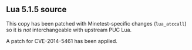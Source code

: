 ## Lua 5.1.5 source

This copy has been patched with Minetest-specific changes (`lua_atccall`)
so it is *not* interchangeable with upstream PUC Lua.

A patch for CVE-2014-5461 has been applied.
